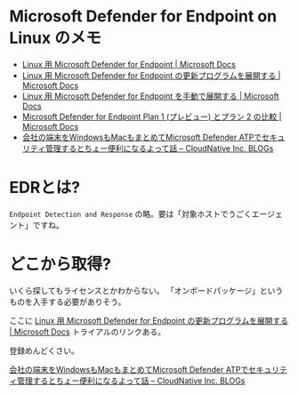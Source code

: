 # Microsoft Defender for Endpoint on Linux のメモ

* [Linux 用 Microsoft Defender for Endpoint | Microsoft Docs](https://docs.microsoft.com/ja-jp/microsoft-365/security/defender-endpoint/microsoft-defender-endpoint-linux?view=o365-worldwide)
* [Linux 用 Microsoft Defender for Endpoint の更新プログラムを展開する | Microsoft Docs](https://docs.microsoft.com/ja-jp/microsoft-365/security/defender-endpoint/linux-updates?view=o365-worldwide)
* [Linux 用 Microsoft Defender for Endpoint を手動で展開する | Microsoft Docs](https://docs.microsoft.com/ja-jp/microsoft-365/security/defender-endpoint/linux-install-manually?view=o365-worldwide)
* [Microsoft Defender for Endpoint Plan 1 (プレビュー) とプラン 2 の比較 | Microsoft Docs](https://docs.microsoft.com/ja-jp/microsoft-365/security/defender-endpoint/defender-endpoint-plan-1-2?view=o365-worldwide)
* [会社の端末をWindowsもMacもまとめてMicrosoft Defender ATPでセキュリティ管理するとちょー便利になるよって話 – CloudNative Inc. BLOGs](https://blog.cloudnative.co.jp/2114/)

# EDRとは?

`Endpoint Detection and Response` の略。要は「対象ホストでうごくエージェント」ですね。

# どこから取得?

いくら探してもライセンスとかわからない。
「オンボードパッケージ」というものを入手する必要がありそう。

ここに
[Linux 用 Microsoft Defender for Endpoint の更新プログラムを展開する | Microsoft Docs](https://docs.microsoft.com/ja-jp/microsoft-365/security/defender-endpoint/linux-updates?view=o365-worldwide)
トライアルのリンクある。

登録めんどくさい。


[会社の端末をWindowsもMacもまとめてMicrosoft Defender ATPでセキュリティ管理するとちょー便利になるよって話 – CloudNative Inc. BLOGs](https://blog.cloudnative.co.jp/2114/)